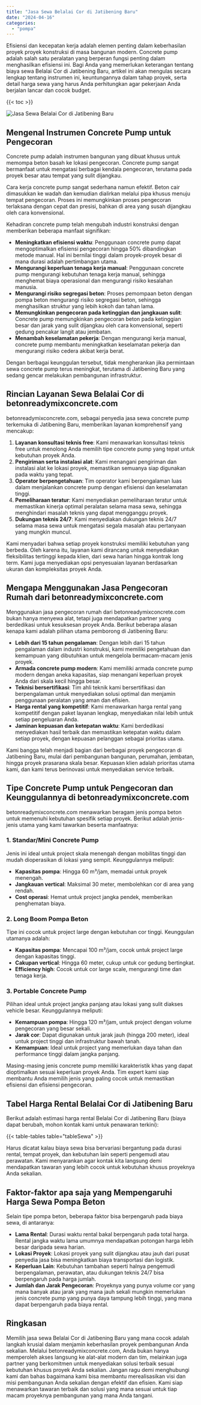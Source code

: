 ```yaml
---
title: "Jasa Sewa Belalai Cor di Jatibening Baru"
date: "2024-04-16"
categories: 
  - "pompa"
---
```


Efisiensi dan kecepatan kerja adalah elemen penting dalam keberhasilan proyek proyek konstruksi di masa bangunan modern. Concrete pump adalah salah satu peralatan yang berperan fungsi penting dalam menghasilkan efisiensi ini. Bagi Anda yang memerlukan keterangan tentang biaya sewa Belalai Cor di Jatibening Baru, artikel ini akan mengulas secara lengkap tentang instrumen ini, keuntungannya dalam tahap proyek, serta detail harga sewa yang harus Anda perhitungkan agar pekerjaan Anda berjalan lancar dan cocok budget.

{{< toc >}}

![Jasa Sewa Belalai Cor di Jatibening Baru](https://betoncor8.github.io/pump/concrete-pump%20(11).png)

## Mengenal Instrumen Concrete Pump untuk Pengecoran

Concrete pump adalah instrumen bangunan yang dibuat khusus untuk memompa beton basah ke lokasi pengecoran. Concrete pump sangat bermanfaat untuk mengatasi berbagai kendala pengecoran, terutama pada proyek besar atau tempat yang sulit dijangkau.

Cara kerja concrete pump sangat sederhana namun efektif. Beton cair dimasukkan ke wadah dan kemudian dialirkan melalui pipa khusus menuju tempat pengecoran. Proses ini memungkinkan proses pengecoran terlaksana dengan cepat dan presisi, bahkan di area yang susah dijangkau oleh cara konvensional.

Kehadiran concrete pump telah mengubah industri konstruksi dengan memberikan beberapa manfaat signifikan:

- **Meningkatkan efisiensi waktu**: Penggunaan concrete pump dapat mengoptimalkan efisiensi pengecoran hingga 50% dibandingkan metode manual. Hal ini bernilai tinggi dalam proyek-proyek besar di mana durasi adalah pertimbangan utama.
- **Mengurangi keperluan tenaga kerja manual**: Penggunaan concrete pump mengurangi kebutuhan tenaga kerja manual, sehingga menghemat biaya operasional dan mengurangi risiko kesalahan manusia.
- **Mengurangi risiko segregasi beton**: Proses pemompaan beton dengan pompa beton mengurangi risiko segregasi beton, sehingga menghasilkan struktur yang lebih kokoh dan tahan lama.
- **Memungkinkan pengecoran pada ketinggian dan jangkauan sulit**: Concrete pump memungkinkan pengecoran beton pada ketinggian besar dan jarak yang sulit dijangkau oleh cara konvensional, seperti gedung pencakar langit atau jembatan.
- **Menambah keselamatan pekerja**: Dengan mengurangi kerja manual, concrete pump membantu meningkatkan keselamatan pekerja dan mengurangi risiko cedera akibat kerja berat.

Dengan berbagai keunggulan tersebut, tidak mengherankan jika permintaan sewa concrete pump terus meningkat, terutama di Jatibening Baru yang sedang gencar melakukan pembangunan infrastruktur.

## Rincian Layanan Sewa Belalai Cor di betonreadymixconcrete.com

betonreadymixconcrete.com, sebagai penyedia jasa sewa concrete pump terkemuka di Jatibening Baru, memberikan layanan komprehensif yang mencakup:

1. **Layanan konsultasi teknis free**: Kami menawarkan konsultasi teknis free untuk menolong Anda memilih tipe concrete pump yang tepat untuk kebutuhan proyek Anda.
2. **Pengiriman serta instalasi alat**: Kami menangani pengiriman dan instalasi alat ke lokasi proyek, memastikan semuanya siap digunakan pada waktu yang tepat.
3. **Operator berpengetahuan**: Tim operator kami berpengalaman luas dalam menjalankan concrete pump dengan efisiensi dan keselamatan tinggi.
4. **Pemeliharaan teratur**: Kami menyediakan pemeliharaan teratur untuk memastikan kinerja optimal peralatan selama masa sewa, sehingga menghindari masalah teknis yang dapat mengganggu proyek.
5. **Dukungan teknis 24/7**: Kami menyediakan dukungan teknis 24/7 selama masa sewa untuk mengatasi segala masalah atau pertanyaan yang mungkin muncul.

Kami menyadari bahwa setiap proyek konstruksi memiliki kebutuhan yang berbeda. Oleh karena itu, layanan kami dirancang untuk menyediakan fleksibilitas tertinggi kepada klien, dari sewa harian hingga kontrak long term. Kami juga menyediakan opsi penyesuaian layanan berdasarkan ukuran dan kompleksitas proyek Anda.

## Mengapa Menggunakan Jasa Pengecoran Rumah dari betonreadymixconcrete.com

Menggunakan jasa pengecoran rumah dari betonreadymixconcrete.com bukan hanya menyewa alat, tetapi juga mendapatkan partner yang berdedikasi untuk kesuksesan proyek Anda. Berikut beberapa alasan kenapa kami adalah pilihan utama pemborong di Jatibening Baru:

- **Lebih dari 15 tahun pengalaman**: Dengan lebih dari 15 tahun pengalaman dalam industri konstruksi, kami memiliki pengetahuan dan kemampuan yang dibutuhkan untuk mengelola bermacam-macam jenis proyek.
- **Armada concrete pump modern**: Kami memiliki armada concrete pump modern dengan aneka kapasitas, siap menangani keperluan proyek Anda dari skala kecil hingga besar.
- **Teknisi bersertifikasi**: Tim ahli teknik kami bersertifikasi dan berpengalaman untuk menyediakan solusi optimal dan menjamin penggunaan peralatan yang aman dan efisien.
- **Harga rental yang kompetitif**: Kami menawarkan harga rental yang kompetitif dengan paket layanan lengkap, menyediakan nilai lebih untuk setiap pengeluaran Anda.
- **Jaminan kepuasan dan ketepatan waktu**: Kami berdedikasi menyediakan hasil terbaik dan memastikan ketepatan waktu dalam setiap proyek, dengan kepuasan pelanggan sebagai prioritas utama.

Kami bangga telah menjadi bagian dari berbagai proyek pengecoran di Jatibening Baru, mulai dari pembangunan bangunan, perumahan, jembatan, hingga proyek prasarana skala besar. Kepuasan klien adalah prioritas utama kami, dan kami terus berinovasi untuk menyediakan service terbaik.

## Tipe Concrete Pump untuk Pengecoran dan Keunggulannya di betonreadymixconcrete.com

betonreadymixconcrete.com menawarkan beragam jenis pompa beton untuk memenuhi kebutuhan spesifik setiap proyek. Berikut adalah jenis-jenis utama yang kami tawarkan beserta manfaatnya:

### 1\. Standar/Mini Concrete Pump

Jenis ini ideal untuk project skala menengah dengan mobilitas tinggi dan mudah dioperasikan di lokasi yang sempit. Keunggulannya meliputi:

- **Kapasitas pompa**: Hingga 60 m³/jam, memadai untuk proyek menengah.
- **Jangkauan vertical**: Maksimal 30 meter, membolehkan cor di area yang rendah.
- **Cost operasi**: Hemat untuk project jangka pendek, memberikan penghematan biaya.

### 2\. Long Boom Pompa Beton

Tipe ini cocok untuk project large dengan kebutuhan cor tinggi. Keunggulan utamanya adalah:

- **Kapasitas pompa**: Mencapai 100 m³/jam, cocok untuk project large dengan kapasitas tinggi.
- **Cakupan vertical**: Hingga 60 meter, cukup untuk cor gedung bertingkat.
- **Efficiency high**: Cocok untuk cor large scale, mengurangi time dan tenaga kerja.

### 3\. Portable Concrete Pump

Pilihan ideal untuk project jangka panjang atau lokasi yang sulit diakses vehicle besar. Keunggulannya meliputi:

- **Kemampuan pompa**: Hingga 120 m³/jam, untuk project dengan volume pengecoran yang besar sekali.
- **Jarak cor**: Dapat digunakan untuk jarak jauh (hingga 200 meter), ideal untuk project tinggi dan infrastruktur bawah tanah.
- **Kemampuan**: Ideal untuk project yang memerlukan daya tahan dan performance tinggi dalam jangka panjang.

Masing-masing jenis concrete pump memiliki karakteristik khas yang dapat dioptimalkan sesuai keperluan proyek Anda. Tim expert kami siap membantu Anda memilih jenis yang paling cocok untuk memastikan efisiensi dan efisiensi pengecoran.

## Tabel Harga Rental Belalai Cor di Jatibening Baru

Berikut adalah estimasi harga rental Belalai Cor di Jatibening Baru (biaya dapat berubah, mohon kontak kami untuk penawaran terkini):

{{< table-tables table="tableSewa" >}}

Harus dicatat kalau biaya sewa bisa bervariasi bergantung pada durasi rental, tempat proyek, dan kebutuhan lain seperti pengemudi atau perawatan. Kami menyarankan agar kontak kita langsung demi mendapatkan tawaran yang lebih cocok untuk kebutuhan khusus proyeknya Anda sekalian.

## Faktor-faktor apa saja yang Mempengaruhi Harga Sewa Pompa Beton

Selain tipe pompa beton, beberapa faktor bisa berpengaruh pada biaya sewa, di antaranya:

- **Lama Rental**: Durasi waktu rental bakal berpengaruh pada total harga. Rental jangka waktu lama umumnya mendapatkan potongan harga lebih besar daripada sewa harian.
- **Lokasi Proyek**: Lokasi proyek yang sulit dijangkau atau jauh dari pusat penyedia jasa bisa meningkatkan biaya transportasi dan logistik.
- **Keperluan Lain**: Kebutuhan tambahan seperti halnya pengemudi berpengalaman, perawatan, atau dukungan teknis 24/7 bisa berpengaruh pada harga jumlah.
- **Jumlah dan Jarak Pengecoran**: Proyeknya yang punya volume cor yang mana banyak atau jarak yang mana jauh sekali mungkin memerlukan jenis concrete pump yang punya daya tampung lebih tinggi, yang mana dapat berpengaruh pada biaya rental.

## Ringkasan

Memilih jasa sewa Belalai Cor di Jatibening Baru yang mana cocok adalah langkah krusial dalam menjamin keberhasilan proyek pembangunan Anda sekalian. Melalui betonreadymixconcrete.com, Anda bukan hanya memperoleh akses langsung ke alat-alat modern dan tim, melainkan juga partner yang berkomitmen untuk menyediakan solusi terbaik sesuai kebutuhan khusus proyek Anda sekalian. Jangan ragu demi menghubungi kami dan bahas bagaimana kami bisa membantu merealisasikan visi dan misi pembangunan Anda sekalian dengan efektif dan efisien. Kami siap menawarkan tawaran terbaik dan solusi yang mana sesuai untuk tiap macam proyeknya pembangunan yang mana Anda tangani.
